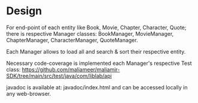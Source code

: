 # Design

For end-point of each entity like Book, Movie, Chapter, Character, Quote; there is respective Manager classes: BookManager, MovieManager, ChapterManager, CharacterManager, QuoteManager.

Each Manager allows to load all and search & sort their respective entity.

Necessary code-coverage is implemented each Manager's respective Test class: https://github.com/maliameer/maliamir-SDK/tree/main/src/test/java/com/liblab/api

javadoc is available at: javadoc/index.html and can be accessed locally in any web-browser.
